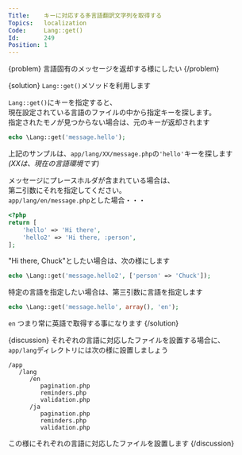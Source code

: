 ```yaml
---
Title:    キーに対応する多言語翻訳文字列を取得する
Topics:   localization
Code:     Lang::get()
Id:       249
Position: 1
---
```


{problem}
言語固有のメッセージを返却する様にしたい
{/problem}

{solution}
`Lang::get()`メソッドを利用します

`Lang::get()`にキーを指定すると、  
現在設定されている言語のファイルの中から指定キーを探します。  
指定されたモノが見つからない場合は、元のキーが返却されます

```php
echo \Lang::get('message.hello');
```

上記のサンプルは、`app/lang/XX/message.php`の`'hello'`キーを探します  
_(XXは、現在の言語環境です)_  

メッセージにプレースホルダが含まれている場合は、  
第二引数にそれを指定してください。  
`app/lang/en/message.php`とした場合・・・

```php
<?php
return [
    'hello' => 'Hi there',
    'hello2' => 'Hi there, :person',
];
```

"Hi there, Chuck"としたい場合は、次の様にします

```php
echo \Lang::get('message.hello2', ['person' => 'Chuck']);
```

特定の言語を指定したい場合は、第三引数に言語を指定します

```php
echo \Lang::get('message.hello', array(), 'en');
```

`en` つまり常に英語で取得する事になります
{/solution}

{discussion}
それぞれの言語に対応したファイルを設置する場合に、  
`app/lang`ディレクトリには次の様に設置しましょう  

```
/app
   /lang
      /en
         pagination.php
         reminders.php
         validation.php
      /ja
         pagination.php
         reminders.php
         validation.php
```

この様にそれぞれの言語に対応したファイルを設置します
{/discussion}
